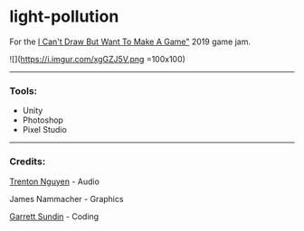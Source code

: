 # light-pollution
For the [I Can't Draw But Want To Make A Game"](https://itch.io/jam/icantdraw) 2019 game jam.

![](https://i.imgur.com/xgGZJ5V.png =100x100)

---
### Tools:

* Unity
* Photoshop
* Pixel Studio

---
### Credits:

[Trenton Nguyen](https://github.com/trentonguyen) - Audio

James Nammacher - Graphics

[Garrett Sundin](https://github.com/gsundin) - Coding
